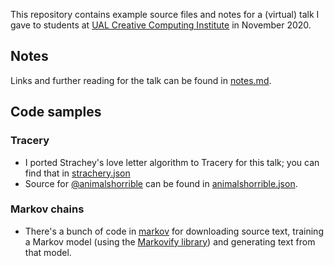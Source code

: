 This repository contains example source files and notes for a (virtual) talk I gave to students at [UAL Creative Computing Institute](https://www.arts.ac.uk/creative-computing-institute) in November 2020.

## Notes
Links and further reading for the talk can be found in [notes.md](notes.md).

## Code samples

### Tracery
* I ported Strachey's love letter algorithm to Tracery for this talk; you can find that in [strachery.json](strachery.json)
* Source for [@animalshorrible]() can be found in [animalshorrible.json](animalshorrible.json).

### Markov chains
* There's a bunch of code in [markov](markov) for downloading source text, training a Markov model (using the [Markovify library](https://github.com/jsvine/markovify)) and generating text from that model.